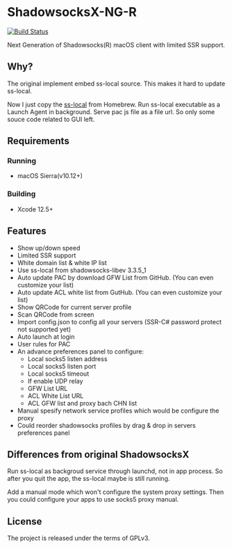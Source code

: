 # ShadowsocksX-NG-R

[![Build Status](https://travis-ci.org/shadowsocksr/ShadowsocksX-NG.svg?branches=develop)](https://travis-ci.org/shadowsocksr/ShadowsocksX-NG)

Next Generation of Shadowsocks(R) macOS client with limited SSR support.

## Why?

The original implement embed ss-local source. This makes it hard to update ss-local.

Now I just copy the [ss-local](https://formulae.brew.sh/formula/shadowsocks-libev) from Homebrew. Run ss-local executable as a Launch Agent in background. 
Serve pac js file as a file url. So only some souce code related to GUI left. 

## Requirements

### Running

- macOS Sierra(v10.12+)

### Building

- Xcode 12.5+

## Features

- Show up/down speed
- Limited SSR support
- White domain list & white IP list
- Use ss-local from shadowsocks-libev 3.3.5_1
- Auto update PAC by download GFW List from GitHub. (You can even customize your list)
- Auto update ACL white list from GutHub. (You can even customize your list)
- Show QRCode for current server profile
- Scan QRCode from screen
- Import config.json to config all your servers (SSR-C# password protect not supported yet)
- Auto launch at login
- User rules for PAC
- An advance preferences panel to configure:
  - Local socks5 listen address
  - Local socks5 listen port
  - Local socks5 timeout
  - If enable UDP relay
  - GFW List URL
  - ACL White List URL
  - ACL GFW list and proxy bach CHN list
- Manual spesify network service profiles which would be configure the proxy
- Could reorder shadowsocks profiles by drag & drop in servers preferences panel

## Differences from original ShadowsocksX

Run ss-local as backgroud service through launchd, not in app process.
So after you quit the app, the ss-local maybe is still running. 

Add a manual mode which won't configure the system proxy settings. 
Then you could configure your apps to use socks5 proxy manual.

## License

The project is released under the terms of GPLv3.

